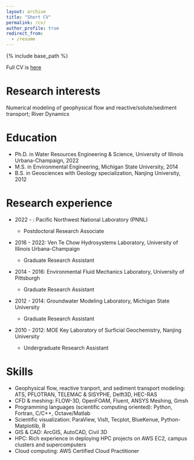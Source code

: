 ```yaml
---
layout: archive
title: "Short CV"
permalink: /cv/
author_profile: true
redirect_from:
  - /resume
---
```


{% include base_path %}

Full CV is [here](https://zhilihydro.github.io/files/CV_web_Zhi_Li.pdf)

Research interests
======
Numerical modeling of geophysical flow and reactive/solute/sediment transport; River Dynamics

Education
======
* Ph.D. in Water Resources Engineering & Science, University of Illinois Urbana-Champaign, 2022
* M.S. in Environmental Engineering, Michigan State University, 2014
* B.S. in Geosciences with Geology specialization, Nanjing University, 2012

Research experience
======
* 2022 - : Pacific Northwest National Laboratory (PNNL)
  * Postdoctoral Research Associate
  
* 2016 - 2022: Ven Te Chow Hydrosystems Laboratory, University of Illinois Urbana-Champaign
  * Graduate Research Assistant

* 2014 - 2016: Environmental Fluid Mechanics Laboratory, University of Pittsburgh
  * Graduate Research Assistant
  
* 2012 - 2014: Groundwater Modeling Laboratory, Michigan State University
  * Graduate Research Assistant
  
* 2010 - 2012: MOE Key Laboratory of Surficial Geochemistry, Nanjing University
  * Undergraduate Research Assistant
  
Skills
======
* Geophysical flow, reactive tranport, and sediment transport modeling: ATS, PFLOTRAN, TELEMAC & SISYPHE, Delft3D, HEC-RAS
* CFD & meshing: FLOW-3D, OpenFOAM, Fluent, ANSYS Meshing, Gmsh
* Programming languages (scientific computing oriented): Python, Fortran, C/C++, Octave/Matlab
* Scientific visualization: ParaView, VisIt, Tecplot, BlueKenue, Python-Matplotlib, R
* GIS & CAD: ArcGIS, AutoCAD, Civil 3D
* HPC: Rich experience in deploying HPC projects on AWS EC2, campus clusters and supercomputers
* Cloud computing: AWS Certified Cloud Practitioner
